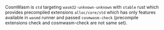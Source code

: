 CosmWasm is `std` targeting `wasm32-unknown-unknown` with `stable` rust which provides precompiled extensions `alloc/core/std` which has only features available in `wasmd` runner and passed `cosmwasm-check` (precompile extensions check and cosmwasm-check are not same set).